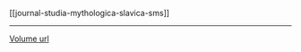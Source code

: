 [[journal-studia-mythologica-slavica-sms]]

---

[Volume url](https://ojs.zrc-sazu.si/sms/issue/view/605)